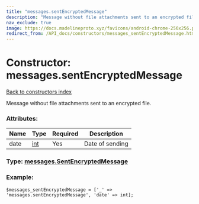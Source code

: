 ```yaml
---
title: "messages.sentEncryptedMessage"
description: "Message without file attachments sent to an encrypted file."
nav_exclude: true
image: https://docs.madelineproto.xyz/favicons/android-chrome-256x256.png
redirect_from: /API_docs/constructors/messages_sentEncryptedMessage.html
---
```

# Constructor: messages.sentEncryptedMessage  
[Back to constructors index](/API_docs/constructors/index.html)



Message without file attachments sent to an encrypted file.

### Attributes:

| Name     |    Type       | Required | Description |
|----------|---------------|----------|-------------|
|date|[int](/API_docs/types/int.html) | Yes|Date of sending|



### Type: [messages.SentEncryptedMessage](/API_docs/types/messages.SentEncryptedMessage.html)


### Example:

```
$messages_sentEncryptedMessage = ['_' => 'messages.sentEncryptedMessage', 'date' => int];
```  
